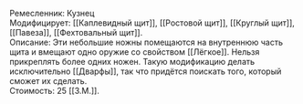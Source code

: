Ремесленник: Кузнец<br>
Модифицирует: [[Каплевидный щит]], [[Ростовой щит]], [[Круглый щит]], [[Павеза]], [[Фехтовальный щит]].<br>
Описание: Эти небольшие ножны помещаются на внутреннюю часть щита и вмещают одно оружие со свойством [[Лёгкое]]. Нельзя прикреплять более одних ножен. Такую модификацию делать исключительно [[Дварфы]], так что придётся поискать того, который сможет их сделать.<br>
Стоимость: 25 [[З.М.]].